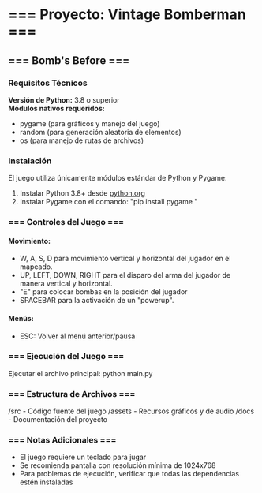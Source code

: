 # === Proyecto: Vintage Bomberman ===

## === Bomb's Before ===


### Requisitos Técnicos

**Versión de Python:** 3.8 o superior  
**Módulos nativos requeridos:**
- pygame (para gráficos y manejo del juego)
- random (para generación aleatoria de elementos)
- os (para manejo de rutas de archivos)

### Instalación

El juego utiliza únicamente módulos estándar de Python y Pygame:

1. Instalar Python 3.8+ desde [python.org](https://www.python.org/downloads/)
2. Instalar Pygame con el comando: "pip install pygame
"

### === Controles del Juego ===

#### Movimiento:
- W, A, S, D para movimiento vertical y horizontal del jugador en el mapeado.
- UP, LEFT, DOWN, RIGHT para el disparo del arma del jugador de manera vertical y horizontal.
- "E" para colocar bombas en la posición del jugador
- SPACEBAR para la activación de un "powerup".

#### Menús:
- ESC: Volver al menú anterior/pausa

### === Ejecución del Juego ===

Ejecutar el archivo principal:
python main.py

### === Estructura de Archivos ===

/src       - Código fuente del juego
/assets    - Recursos gráficos y de audio
/docs      - Documentación del proyecto

### === Notas Adicionales ===

- El juego requiere un teclado para jugar
- Se recomienda pantalla con resolución mínima de 1024x768
- Para problemas de ejecución, verificar que todas las dependencias estén instaladas